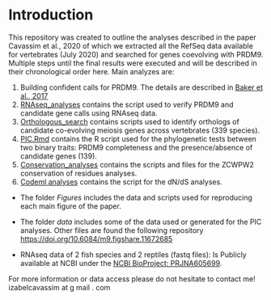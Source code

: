 Introduction
============

This repository was created to outline the analyses described in the paper Cavassim et al., 2020 of which we extracted all the RefSeq data available for vertebrates (July 2020) and searched for genes coevolving with PRDM9. Multiple steps until the final results were executed and will be described in their chronological order here. 
Main analyzes are: 

1. Building confident calls for PRDM9. The details are described in [Baker et al., 2017](https://elifesciences.org/articles/24133)
2. [RNAseq_analyses](./RNAseq_analyses.md) contains the script used to verify PRDM9 and candidate gene calls using RNAseq data.
3. [Orthologous_search](./Orthologous_search.md) contains scripts used to identify orthologs of candidate co-evolving meiosis genes across vertebrates (339 species). 
4. [PIC.Rmd](./PIC.Rmd) contains the R script used for the phylogenetic tests between two binary traits: PRDM9 completeness and the presence/absence of candidate genes (139).
5. [Conservation_analyses](./Conservation_analyses.md) contains the scripts and files for the ZCWPW2 conservation of residues analyses.
6. [Codeml analyses](./scripts/PAML_codeml_analyses.py) contains the script for the dN/dS analyses. 


* The folder *Figures* includes the data and scripts used for reproducing each main figure of the paper.

* The folder *data* includes some of the data used or generated for the PIC analyses. Other files are found the following repository https://doi.org/10.6084/m9.figshare.11672685

* RNAseq data of 2 fish species and 2 reptiles (fastq files):
Is Publicly available at NCBI under the [NCBI BioProject: PRJNA605699](https://www.ncbi.nlm.nih.gov/bioproject/PRJNA605699).

For more information or data access please do not hesitate to contact me! izabelcavassim at g mail . com
